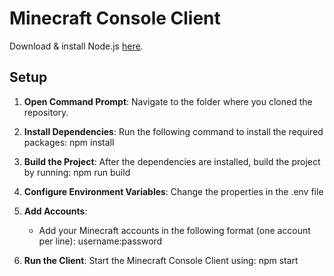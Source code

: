 # Minecraft Console Client

Download & install Node.js [here](https://nodejs.org/en/download).

## Setup

1. **Open Command Prompt**: Navigate to the folder where you cloned the repository.
2. **Install Dependencies**: Run the following command to install the required packages:
npm install
3. **Build the Project**: After the dependencies are installed, build the project by running:
npm run build
4. **Configure Environment Variables**: Change the properties in the .env file
6. **Add Accounts**: 
   - Add your Minecraft accounts in the following format (one account per line):
     username:password

7. **Run the Client**: Start the Minecraft Console Client using:
npm start
